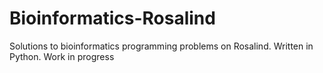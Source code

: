 # Bioinformatics-Rosalind
Solutions to bioinformatics programming problems on Rosalind. Written in Python.
Work in progress
